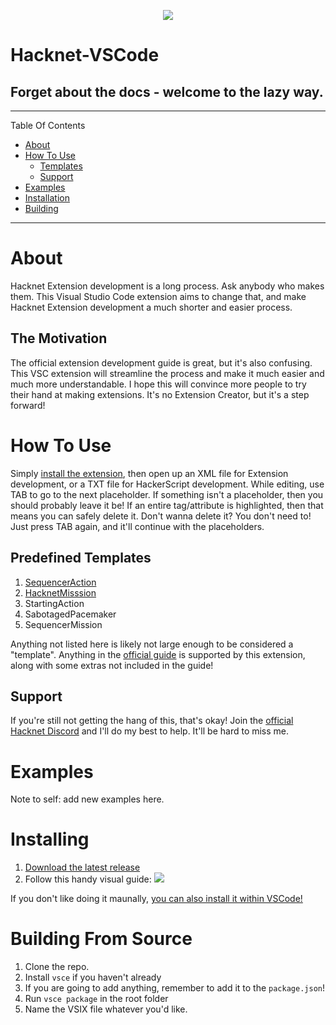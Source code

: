 <p align="center">
    <img src="https://cdn.discordapp.com/attachments/377284586326982666/548680013453590548/GitHubLogo.png"/>
</p>

# Hacknet-VSCode
## Forget about the docs - welcome to the lazy way.

---

Table Of Contents
* [About](#about)
* [How To Use](#how-to-use)
    * [Templates](#predefined-templates)
    * [Support](#support)
* [Examples](#examples)
* [Installation](#installing)
* [Building](#building-from-source)

---

# About
Hacknet Extension development is a long process. Ask anybody who makes them. This Visual Studio Code extension aims to change that, and make Hacknet Extension development a much shorter and easier process.

## The Motivation
The official extension development guide is great, but it's also confusing. This VSC extension will streamline the process and make it much easier and much more understandable. I hope this will convince more people to try their hand at making extensions. It's no Extension Creator, but it's a step forward!

# How To Use
Simply [install the extension](#installing), then open up an XML file for Extension development, or a TXT file for HackerScript development.
While editing, use TAB to go to the next placeholder. If something isn't a placeholder, then you should probably leave it be!
If an entire tag/attribute is highlighted, then that means you can safely delete it. Don't wanna delete it? You don't need to! Just press TAB again, and it'll continue with the placeholders.

## Predefined Templates
1. [SequencerAction](#sequencer-example)
2. [HacknetMisssion](#mission-example)
3. StartingAction
4. SabotagedPacemaker
5. SequencerMission

Anything not listed here is likely not large enough to be considered a "template". Anything in the [official guide](https://steamcommunity.com/sharedfiles/filedetails/?id=914587661) is supported by this extension, along with some extras not included in the guide!

## Support
If you're still not getting the hang of this, that's okay! Join the [official Hacknet Discord](https://discord.gg/hacknet) and I'll do my best to help. It'll be hard to miss me.

# Examples
Note to self: add new examples here.

# Installing
1. [Download the latest release](https://www.github.com/SmartieCodes/hacknet-vscode/releases)
2. Follow this handy visual guide:
![](https://cdn.discordapp.com/attachments/377284586326982666/549048572545335296/InstallationExample.gif)

If you don't like doing it maunally, [you can also install it within VSCode!](https://marketplace.visualstudio.com/items?itemName=Smartie.hacknet-vscode)

# Building From Source
1. Clone the repo.
2. Install `vsce` if you haven't already
3. If you are going to add anything, remember to add it to the `package.json`!
4. Run `vsce package` in the root folder
5. Name the VSIX file whatever you'd like.